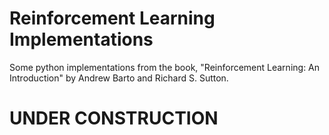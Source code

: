 # Reinforcement Learning Implementations
Some python implementations from the book, "Reinforcement Learning: An Introduction" by  Andrew Barto and Richard S. Sutton.

# UNDER CONSTRUCTION

